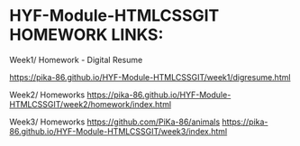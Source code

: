 # HYF-Module-HTMLCSSGIT HOMEWORK LINKS:


Week1/ Homework - Digital Resume

https://pika-86.github.io/HYF-Module-HTMLCSSGIT/week1/digresume.html

Week2/ Homeworks
https://pika-86.github.io/HYF-Module-HTMLCSSGIT/week2/homework/index.html

Week3/ Homeworks
https://github.com/PiKa-86/animals
https://pika-86.github.io/HYF-Module-HTMLCSSGIT/week3/index.html


